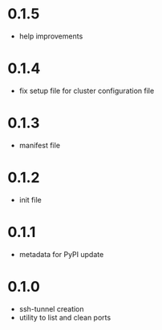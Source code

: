 # 0.1.5

- help improvements

# 0.1.4

- fix setup file for cluster configuration file

# 0.1.3

- manifest file

# 0.1.2

- init file

# 0.1.1

- metadata for PyPI update

# 0.1.0

- ssh-tunnel creation
- utility to list and clean ports
